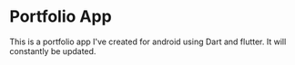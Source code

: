 # Portfolio App

This is a portfolio app I've created for android using Dart and flutter. It will constantly be updated.

